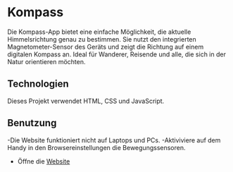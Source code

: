 # Kompass
Die Kompass-App bietet eine einfache Möglichkeit, die aktuelle Himmelsrichtung genau zu bestimmen. Sie nutzt den integrierten Magnetometer-Sensor des Geräts und zeigt die Richtung auf einem digitalen Kompass an.   Ideal für Wanderer, Reisende und alle, die sich in der Natur orientieren möchten.
## Technologien
Dieses Projekt verwendet HTML, CSS und JavaScript.
## Benutzung
-Die Website funktioniert nicht auf Laptops und PCs.
-Aktiviviere auf dem Handy in den Browsereinstellungen die Bewegungssensoren.
- Öffne die [Website](https://nils-programmierer.github.io/Kompass/)
